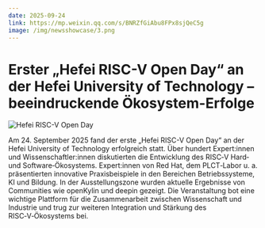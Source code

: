 ```yaml
---
date: 2025-09-24
link: https://mp.weixin.qq.com/s/BNRZfGiAbu8FPx8sjQeC5g
image: /img/newsshowcase/3.png
---
```


# Erster „Hefei RISC-V Open Day“ an der Hefei University of Technology – beeindruckende Ökosystem-Erfolge

![Hefei RISC-V Open Day](/img/newsshowcase/3.png)

Am 24. September 2025 fand der erste „Hefei RISC-V Open Day“ an der Hefei University of Technology erfolgreich statt. Über hundert Expert:innen und Wissenschaftler:innen diskutierten die Entwicklung des RISC‑V Hard‑ und Software‑Ökosystems. Expert:innen von Red Hat, dem PLCT‑Labor u. a. präsentierten innovative Praxisbeispiele in den Bereichen Betriebssysteme, KI und Bildung. In der Ausstellungszone wurden aktuelle Ergebnisse von Communities wie openKylin und deepin gezeigt. Die Veranstaltung bot eine wichtige Plattform für die Zusammenarbeit zwischen Wissenschaft und Industrie und trug zur weiteren Integration und Stärkung des RISC‑V‑Ökosystems bei.
